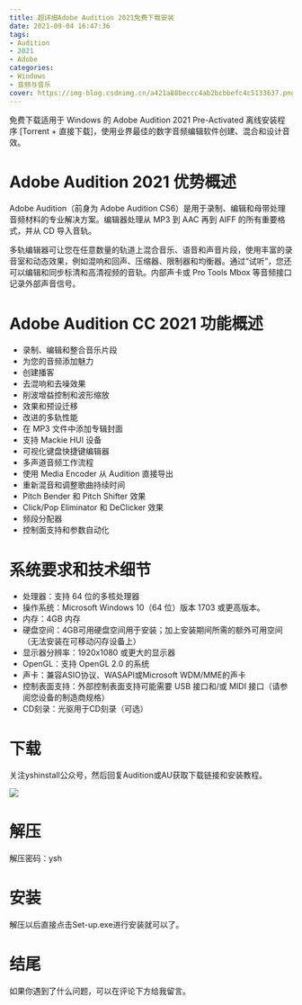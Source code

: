 ```yaml
---
title: 超详细Adobe Audition 2021免费下载安装
date: 2021-09-04 16:47:36
tags:
- Audition
- 2021
- Adobe
categories: 
- Windows
- 音频与音乐
cover: https://img-blog.csdnimg.cn/a421a88beccc4ab2bcbbefc4c5133637.png
---
```


免费下载适用于 Windows 的 Adob​​e Audition 2021 Pre-Activated 离线安装程序 [Torrent + 直接下载]，使用业界最佳的数字音频编辑软件创建、混合和设计音效。

# Adobe Audition 2021 优势概述
Adobe Audition（前身为 Adob​​e Audition CS6）是用于录制、编辑和母带处理音频材料的专业解决方案。编辑器处理从 MP3 到 AAC 再到 AIFF 的所有重要格式，并从 CD 导入音轨。

多轨编辑器可让您在任意数量的轨道上混合音乐、语音和声音片段，使用丰富的录音室和动态效果，例如混响和回声、压缩器、限制器和均衡器。通过“试听”，您还可以编辑和同步标清和高清视频的音轨。内部声卡或 Pro Tools Mbox 等音频接口记录外部声音信号。

# Adobe Audition CC 2021 功能概述
- 录制、编辑和整合音乐片段
- 为您的音频添加魅力
- 创建播客
- 去混响和去噪效果
- 削波增益控制和波形缩放
- 效果和预设迁移
- 改进的多轨性能
- 在 MP3 文件中添加专辑封面
- 支持 Mackie HUI 设备
- 可视化键盘快捷键编辑器
- 多声道音频工作流程
- 使用 Media Encoder 从 Audition 直接导出
- 重新混音和调整歌曲持续时间
- Pitch Bender 和 Pitch Shifter 效果
- Click/Pop Eliminator 和 DeClicker 效果
- 频段分配器
- 控制面支持和参数自动化

# 系统要求和技术细节
- 处理器：支持 64 位的多核处理器
- 操作系统：Microsoft Windows 10（64 位）版本 1703 或更高版本。
- 内存：4GB 内存
- 硬盘空间：4GB可用硬盘空间用于安装；加上安装期间所需的额外可用空间（无法安装在可移动闪存设备上）
- 显示器分辨率：1920x1080 或更大的显示器
- OpenGL：支持 OpenGL 2.0 的系统
- 声卡：兼容ASIO协议、WASAPI或Microsoft WDM/MME的声卡
- 控制表面支持：外部控制表面支持可能需要 USB 接口和/或 MIDI 接口（请参阅您设备的制造商规格）
- CD刻录：光驱用于CD刻录（可选）

# 下载
关注yshinstall公众号，然后回复Audition或AU获取下载链接和安装教程。

![](https://img-blog.csdnimg.cn/f824f9d6c4ca40549a3d02de1938c17c.jpg#pic_center)

# 解压
解压密码：ysh

# 安装
解压以后直接点击Set-up.exe进行安装就可以了。

# 结尾
如果你遇到了什么问题，可以在评论下方给我留言。


